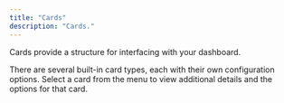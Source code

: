 ```yaml
---
title: "Cards"
description: "Cards."
---
```


Cards provide a structure for interfacing with your dashboard.

There are several built-in card types, each with their own configuration options. Select a card from the menu to view additional details and the options for that card.